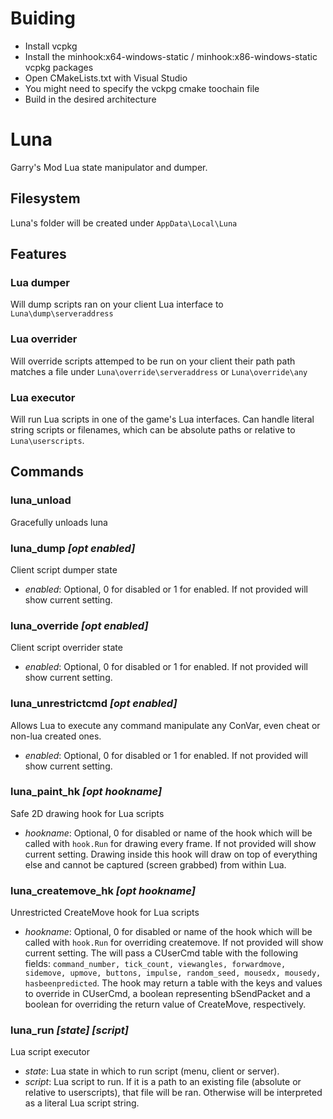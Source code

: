 # Buiding
* Install vcpkg
* Install the minhook:x64-windows-static / minhook:x86-windows-static vcpkg packages
* Open CMakeLists.txt with Visual Studio
* You might need to specify the vckpg cmake toochain file
* Build in the desired architecture

# Luna
Garry's Mod Lua state manipulator and dumper.

## Filesystem
Luna's folder will be created under `AppData\Local\Luna`

## Features
### **Lua dumper**
Will dump scripts ran on your client Lua interface to `Luna\dump\serveraddress`

### **Lua overrider**
Will override scripts attemped to be run on your client their path path matches a file under `Luna\override\serveraddress` or `Luna\override\any`

### **Lua executor**
Will run Lua scripts in one of the game's Lua interfaces. Can handle literal string scripts or filenames, which can be absolute paths or relative to `Luna\userscripts`.

## Commands
### **luna_unload**
Gracefully unloads luna

### **luna_dump** *[opt enabled]*
Client script dumper state

- *enabled*: Optional, 0 for disabled or 1 for enabled. If not provided will show current setting.

### **luna_override** *[opt enabled]*
Client script overrider state

- *enabled*: Optional, 0 for disabled or 1 for enabled. If not provided will show current setting.

### **luna_unrestrictcmd** *[opt enabled]*
Allows Lua to execute any command manipulate any ConVar, even cheat or non-lua created ones.

- *enabled*: Optional, 0 for disabled or 1 for enabled. If not provided will show current setting.
  
### **luna_paint_hk** *[opt hookname]*
Safe 2D drawing hook for Lua scripts

- *hookname*: Optional, 0 for disabled or name of the hook which will be called with `hook.Run` for drawing every frame. If not provided will show current setting. Drawing inside this hook will draw on top of everything else and cannot be captured (screen grabbed) from within Lua.

### **luna_createmove_hk** *[opt hookname]*
Unrestricted CreateMove hook for Lua scripts

- *hookname*: Optional, 0 for disabled or name of the hook which will be called with `hook.Run` for overriding createmove. If not provided will show current setting. The will pass a CUserCmd table with the following fields:
  `command_number, tick_count, viewangles, forwardmove, sidemove, upmove, buttons, impulse, random_seed, mousedx, mousedy, hasbeenpredicted`. The hook may return a table with the keys and values to override in CUserCmd, a boolean representing bSendPacket and a boolean for overriding the return value of CreateMove, respectively.

### **luna_run** *[state] [script]*
Lua script executor

- *state*: Lua state in which to run script (menu, client or server).
- *script*: Lua script to run. If it is a path to an existing file (absolute or relative to userscripts), that file will be ran. Otherwise will be interpreted as a literal Lua script string.
